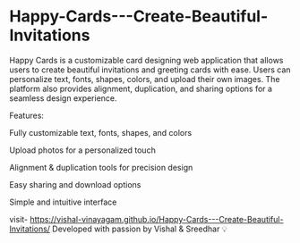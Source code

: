 # Happy-Cards---Create-Beautiful-Invitations
Happy Cards is a customizable card designing web application that allows users to create beautiful invitations and greeting cards with ease. Users can personalize text, fonts, shapes, colors, and upload their own images. The platform also provides alignment, duplication, and sharing options for a seamless design experience.

Features:

Fully customizable text, fonts, shapes, and colors

Upload photos for a personalized touch

Alignment & duplication tools for precision design

Easy sharing and download options

Simple and intuitive interface

visit- https://vishal-vinayagam.github.io/Happy-Cards---Create-Beautiful-Invitations/
Developed with passion by Vishal & Sreedhar 💡
